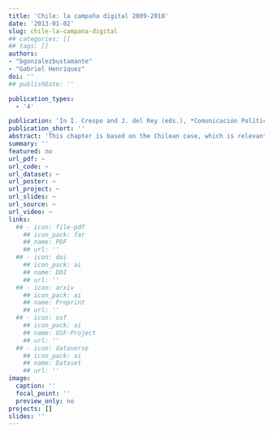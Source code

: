 ```yaml
---
title: 'Chile: la campaña digital 2009-2010'
date: '2013-01-02'
slug: chile-la-campana-digital
## categories: []
## tags: []
authors:
- "bgonzalezbustamante"
- "Gabriel Henríquez"
doi: ''
## publishDate: ''

publication_types:
  - '4'

publication: 'In I. Crespo and J. del Rey (eds.), *Comunicación Política & Campañas Electorales en América Latina* (pp 285-296). Buenos Aires: Editorial Biblos'
publication_short: ''
abstract: 'This chapter is based on the Chilean case, which is relevant because of two significant elements. First, it is possible to identify the adoption of e-democracy tools, as well as a conflict between traditional electoral managers and new ones that disagree about the adoption of digital media. Second, the use of digital strategies is adopted in a context of low electoral turnout levels and allows the inclusion of the youngest population sector to the electoral campaign.'
summary: ''
featured: no
url_pdf: ~
url_code: ~
url_dataset: ~
url_poster: ~
url_project: ~
url_slides: ~
url_source: ~
url_video: ~
links:
  ## - icon: file-pdf
    ## icon_pack: far
    ## name: PDF
    ## url: ''
  ## - icon: doi
    ## icon_pack: ai
    ## name: DOI
    ## url: ''
  ## - icon: arxiv
    ## icon_pack: ai
    ## name: Preprint
    ## url: ''
  ## - icon: osf
    ## icon_pack: ai
    ## name: OSF-Project
    ## url: ''
  ## - icon: dataverse
    ## icon_pack: ai
    ## name: Dataset
    ## url: ''
image:
  caption: ''
  focal_point: ''
  preview_only: no
projects: []
slides: ''
---
```

